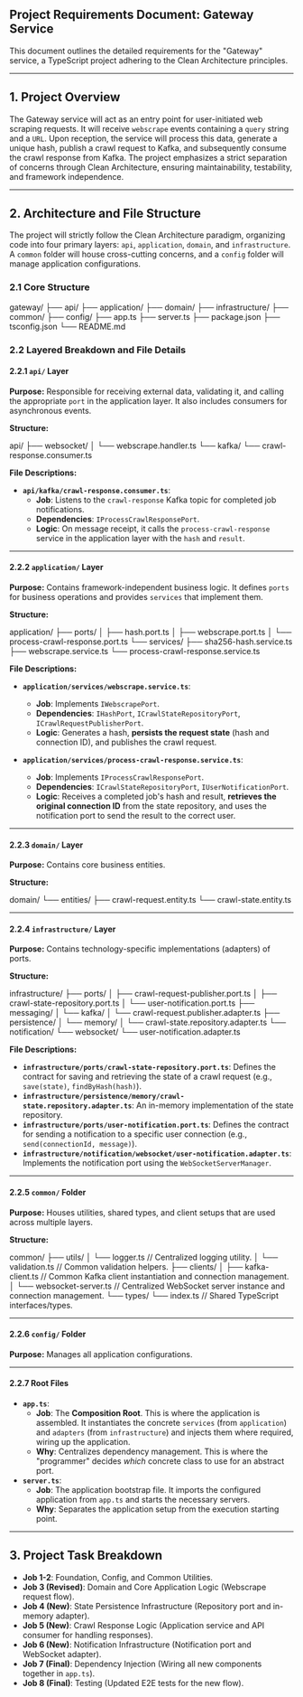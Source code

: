 ## Project Requirements Document: Gateway Service

This document outlines the detailed requirements for the "Gateway" service, a TypeScript project adhering to the Clean Architecture principles.

---

## 1. Project Overview

The Gateway service will act as an entry point for user-initiated web scraping requests. It will receive `webscrape` events containing a `query` string and a `URL`. Upon reception, the service will process this data, generate a unique hash, publish a crawl request to Kafka, and subsequently consume the crawl response from Kafka. The project emphasizes a strict separation of concerns through Clean Architecture, ensuring maintainability, testability, and framework independence.

---

## 2. Architecture and File Structure

The project will strictly follow the Clean Architecture paradigm, organizing code into four primary layers: `api`, `application`, `domain`, and `infrastructure`. A `common` folder will house cross-cutting concerns, and a `config` folder will manage application configurations.

### 2.1 Core Structure

gateway/
├── api/
├── application/
├── domain/
├── infrastructure/
├── common/
├── config/
├── app.ts
├── server.ts
├── package.json
├── tsconfig.json
└── README.md

### 2.2 Layered Breakdown and File Details

#### 2.2.1 `api/` Layer

**Purpose:** Responsible for receiving external data, validating it, and calling the appropriate `port` in the application layer. It also includes consumers for asynchronous events.

**Structure:**

api/
├── websocket/
│ └── webscrape.handler.ts
└── kafka/
└── crawl-response.consumer.ts

**File Descriptions:**

- **`api/kafka/crawl-response.consumer.ts`**:
  - **Job**: Listens to the `crawl-response` Kafka topic for completed job notifications.
  - **Dependencies**: `IProcessCrawlResponsePort`.
  - **Logic**: On message receipt, it calls the `process-crawl-response` service in the application layer with the `hash` and `result`.

---

#### 2.2.2 `application/` Layer

**Purpose:** Contains framework-independent business logic. It defines `ports` for business operations and provides `services` that implement them.

**Structure:**

application/
├── ports/
│ ├── hash.port.ts
│ ├── webscrape.port.ts
│ └── process-crawl-response.port.ts
└── services/
├── sha256-hash.service.ts
├── webscrape.service.ts
└── process-crawl-response.service.ts

**File Descriptions:**

- **`application/services/webscrape.service.ts`**:

  - **Job**: Implements `IWebscrapePort`.
  - **Dependencies**: `IHashPort`, `ICrawlStateRepositoryPort`, `ICrawlRequestPublisherPort`.
  - **Logic**: Generates a hash, **persists the request state** (hash and connection ID), and publishes the crawl request.

- **`application/services/process-crawl-response.service.ts`**:
  - **Job**: Implements `IProcessCrawlResponsePort`.
  - **Dependencies**: `ICrawlStateRepositoryPort`, `IUserNotificationPort`.
  - **Logic**: Receives a completed job's hash and result, **retrieves the original connection ID** from the state repository, and uses the notification port to send the result to the correct user.

---

#### 2.2.3 `domain/` Layer

**Purpose:** Contains core business entities.

**Structure:**

domain/
└── entities/
├── crawl-request.entity.ts
└── crawl-state.entity.ts

---

#### 2.2.4 `infrastructure/` Layer

**Purpose:** Contains technology-specific implementations (adapters) of ports.

**Structure:**

infrastructure/
├── ports/
│ ├── crawl-request-publisher.port.ts
│ ├── crawl-state-repository.port.ts
│ └── user-notification.port.ts
├── messaging/
│ └── kafka/
│ └── crawl-request.publisher.adapter.ts
├── persistence/
│ └── memory/
│ └── crawl-state.repository.adapter.ts
└── notification/
└── websocket/
└── user-notification.adapter.ts

**File Descriptions:**

- **`infrastructure/ports/crawl-state-repository.port.ts`**: Defines the contract for saving and retrieving the state of a crawl request (e.g., `save(state)`, `findByHash(hash)`).
- **`infrastructure/persistence/memory/crawl-state.repository.adapter.ts`**: An in-memory implementation of the state repository.
- **`infrastructure/ports/user-notification.port.ts`**: Defines the contract for sending a notification to a specific user connection (e.g., `send(connectionId, message)`).
- **`infrastructure/notification/websocket/user-notification.adapter.ts`**: Implements the notification port using the `WebSocketServerManager`.

---

#### 2.2.5 `common/` Folder

**Purpose:** Houses utilities, shared types, and client setups that are used across multiple layers.

**Structure:**

common/
├── utils/
│ └── logger.ts // Centralized logging utility.
│ └── validation.ts // Common validation helpers.
├── clients/
│ ├── kafka-client.ts // Common Kafka client instantiation and connection management.
│ └── websocket-server.ts // Centralized WebSocket server instance and connection management.
└── types/
└── index.ts // Shared TypeScript interfaces/types.

---

#### 2.2.6 `config/` Folder

**Purpose:** Manages all application configurations.

---

#### 2.2.7 Root Files

- **`app.ts`**:
  - **Job**: The **Composition Root**. This is where the application is assembled. It instantiates the concrete `services` (from `application`) and `adapters` (from `infrastructure`) and injects them where required, wiring up the application.
  - **Why**: Centralizes dependency management. This is where the "programmer" decides _which_ concrete class to use for an abstract port.
- **`server.ts`**:
  - **Job**: The application bootstrap file. It imports the configured application from `app.ts` and starts the necessary servers.
  - **Why**: Separates the application setup from the execution starting point.

---

## 3. Project Task Breakdown

- **Job 1-2**: Foundation, Config, and Common Utilities.
- **Job 3 (Revised)**: Domain and Core Application Logic (Webscrape request flow).
- **Job 4 (New)**: State Persistence Infrastructure (Repository port and in-memory adapter).
- **Job 5 (New)**: Crawl Response Logic (Application service and API consumer for handling responses).
- **Job 6 (New)**: Notification Infrastructure (Notification port and WebSocket adapter).
- **Job 7 (Final)**: Dependency Injection (Wiring all new components together in `app.ts`).
- **Job 8 (Final)**: Testing (Updated E2E tests for the new flow).
